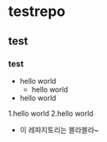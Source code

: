 # testrepo
## test
### test

* hello world
  * hello world  
* hello world

1.hello world
2.hello world

* 이 레파지토리는 블라블라~